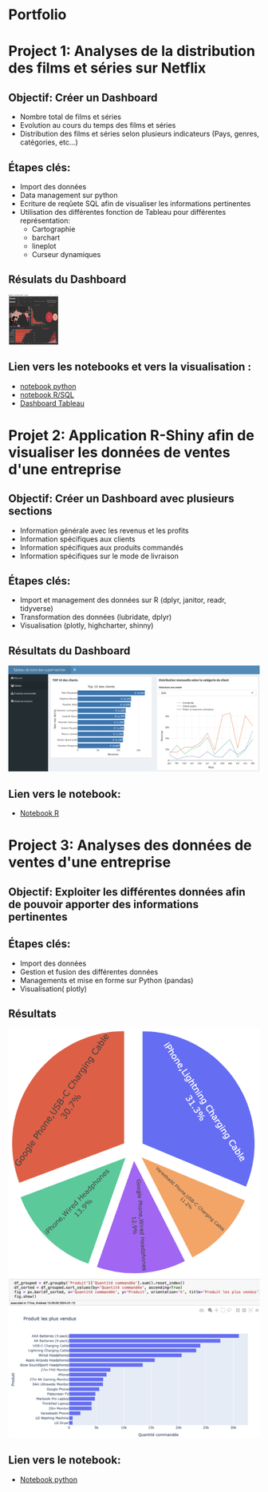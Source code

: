 # Portfolio
# Project 1: Analyses de la distribution des films et séries sur Netflix
## Objectif: Créer un Dashboard 
- Nombre total de films et séries
- Evolution au cours du temps des films et séries
- Distribution des films et séries selon plusieurs indicateurs (Pays, genres, catégories, etc...)

## Étapes clés:
- Import des données 
- Data management sur python
- Ecriture de reqûete SQL afin de visualiser les informations pertinentes 
- Utilisation des différentes fonction de Tableau pour différentes représentation:
  - Cartographie
  - barchart
  - lineplot
  - Curseur dynamiques
 
## Résulats du Dashboard 


<img src="https://github.com/Dudul-99/Portfolio/blob/main/images/portfolio_gihub.png" width="100" height="100">

## Lien vers les notebooks et vers la visualisation :
- [notebook python](https://github.com/Dudul-99/Portfolio/blob/main/Exploration%20du%20dataframe%20Netflix%20avec%20python.ipynb)
- [notebook R/SQL](https://github.com/Dudul-99/Portfolio/blob/main/code_sql.Rmd)
- [Dashboard Tableau](https://public.tableau.com/app/profile/abdul.boura/viz/DescriptiondesfilmsetsriessurNetflix/Netflix)

# Projet 2: Application R-Shiny afin de visualiser les données de ventes d'une entreprise

## Objectif: Créer un Dashboard avec plusieurs sections
- Information générale avec les revenus et les profits
- Information spécifiques aux clients
- Information spécifiques aux produits commandés
- Information spécifiques sur le mode de livraison

## Étapes clés:
- Import et management des données sur R  (dplyr, janitor, readr, tidyverse)
- Transformation des données (lubridate, dplyr)
- Visualisation (plotly, highcharter, shinny)

## Résultats du Dashboard
![](https://github.com/Dudul-99/Portfolio/blob/main/images/App_shiny.png)

## Lien vers le notebook:
- [Notebook R](https://github.com/Dudul-99/Portfolio/blob/main/Dashboard_ventes.R)


# Project 3: Analyses des données de ventes d'une entreprise

## Objectif: Exploiter les différentes données afin de pouvoir apporter des informations pertinentes

## Étapes clés:
- Import des données
- Gestion et fusion des différentes données
- Managements et mise en forme sur Python (pandas)
- Visualisation( plotly)

## Résultats
![](https://github.com/Dudul-99/Portfolio/blob/main/images/pie_github.png)
![](https://github.com/Dudul-99/Portfolio/blob/main/images/bar_plot_git.png)

## Lien vers le notebook:
- [Notebook python](https://github.com/Dudul-99/Portfolio/blob/main/Analyses%20de%20ventes.ipynb)



